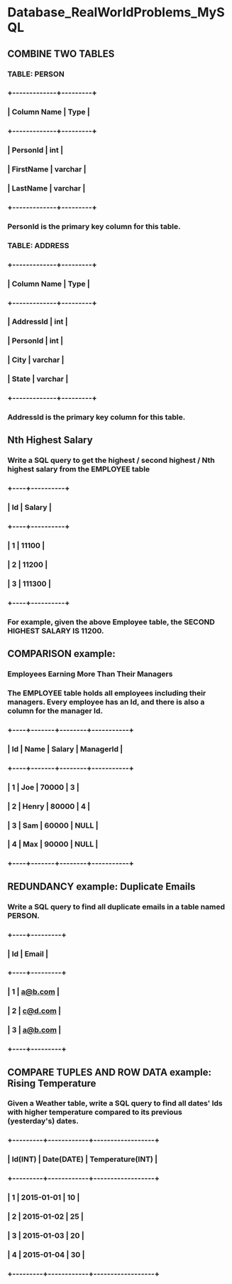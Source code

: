 # Database_RealWorldProblems_MySQL

## COMBINE TWO TABLES
### TABLE: PERSON
### +-------------+---------+
### | Column Name | Type    |
### +-------------+---------+
### | PersonId    | int     |
### | FirstName   | varchar |
### | LastName    | varchar |
### +-------------+---------+
### PersonId is the primary key column for this table.
### TABLE: ADDRESS
### +-------------+---------+
### | Column Name | Type    |
### +-------------+---------+
### | AddressId   | int     |
### | PersonId    | int     |
### | City        | varchar |
### | State       | varchar |
### +-------------+---------+
### AddressId is the primary key column for this table.

## Nth  Highest Salary
### Write a SQL query to get the highest / second highest / Nth highest salary from the EMPLOYEE table
### +----+----------+
### | Id | Salary   |
### +----+----------+
### | 1  | 11100    |
### | 2  | 11200    |
### | 3  | 111300   |
### +----+----------+
### For example, given the above Employee table, the SECOND HIGHEST SALARY IS 11200. 

## COMPARISON example:
### Employees Earning More Than Their Managers

### The EMPLOYEE table holds all employees including their managers. Every employee has an Id, and there is also a column for the manager Id.
### +----+-------+--------+-----------+
### | Id | Name  | Salary | ManagerId |
### +----+-------+--------+-----------+
### | 1  | Joe   | 70000  | 3         |
### | 2  | Henry | 80000  | 4         |
### | 3  | Sam   | 60000  | NULL      |
### | 4  | Max   | 90000  | NULL      |
### +----+-------+--------+-----------+


## REDUNDANCY example: Duplicate Emails
### Write a SQL query to find all duplicate emails in a table named PERSON.
### +----+---------+
### | Id | Email   |
### +----+---------+
### | 1  | a@b.com |
### | 2  | c@d.com |
### | 3  | a@b.com |
### +----+---------+

## COMPARE TUPLES AND ROW DATA example: Rising Temperature
### Given a Weather table, write a SQL query to find all dates' Ids with higher temperature compared to its previous (yesterday's) dates.
### +---------+------------+------------------+
### | Id(INT) | Date(DATE) | Temperature(INT) |
### +---------+------------+------------------+
### |       1 | 2015-01-01 |               10 |
### |       2 | 2015-01-02 |               25 |
### |       3 | 2015-01-03 |               20 |
### |       4 | 2015-01-04 |               30 |
### +---------+------------+------------------+

